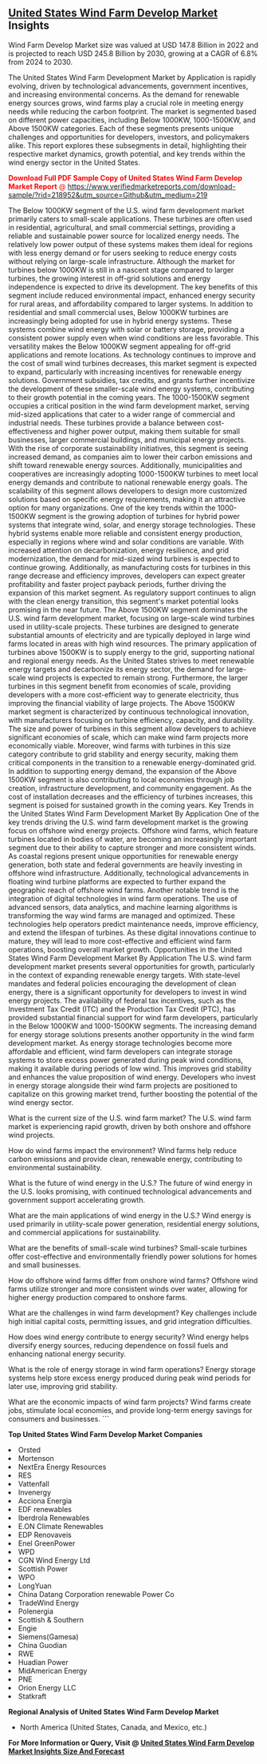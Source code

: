 <h2><a href="https://www.verifiedmarketreports.com/download-sample/?rid=218952&amp;utm_source=Github&amp;utm_medium=219" target="_blank">United States Wind Farm Develop Market</a> Insights</h2><p>Wind Farm Develop Market size was valued at USD 147.8 Billion in 2022 and is projected to reach USD 245.8 Billion by 2030, growing at a CAGR of 6.8% from 2024 to 2030.</p><p> <p>The United States Wind Farm Development Market by Application is rapidly evolving, driven by technological advancements, government incentives, and increasing environmental concerns. As the demand for renewable energy sources grows, wind farms play a crucial role in meeting energy needs while reducing the carbon footprint. The market is segmented based on different power capacities, including Below 1000KW, 1000-1500KW, and Above 1500KW categories. Each of these segments presents unique challenges and opportunities for developers, investors, and policymakers alike. This report explores these subsegments in detail, highlighting their respective market dynamics, growth potential, and key trends within the wind energy sector in the United States. <p><span class=""><span style="color: #ff0000;"><strong>Download Full PDF Sample Copy of United States Wind Farm Develop Market Report</strong> @ </span><a href="https://www.verifiedmarketreports.com/download-sample/?rid=218952&amp;utm_source=Github&amp;utm_medium=219" target="_blank">https://www.verifiedmarketreports.com/download-sample/?rid=218952&amp;utm_source=Github&amp;utm_medium=219</a></span></p> The Below 1000KW segment of the U.S. wind farm development market primarily caters to small-scale applications. These turbines are often used in residential, agricultural, and small commercial settings, providing a reliable and sustainable power source for localized energy needs. The relatively low power output of these systems makes them ideal for regions with less energy demand or for users seeking to reduce energy costs without relying on large-scale infrastructure. Although the market for turbines below 1000KW is still in a nascent stage compared to larger turbines, the growing interest in off-grid solutions and energy independence is expected to drive its development. The key benefits of this segment include reduced environmental impact, enhanced energy security for rural areas, and affordability compared to larger systems. In addition to residential and small commercial uses, Below 1000KW turbines are increasingly being adopted for use in hybrid energy systems. These systems combine wind energy with solar or battery storage, providing a consistent power supply even when wind conditions are less favorable. This versatility makes the Below 1000KW segment appealing for off-grid applications and remote locations. As technology continues to improve and the cost of small wind turbines decreases, this market segment is expected to expand, particularly with increasing incentives for renewable energy solutions. Government subsidies, tax credits, and grants further incentivize the development of these smaller-scale wind energy systems, contributing to their growth potential in the coming years. The 1000-1500KW segment occupies a critical position in the wind farm development market, serving mid-sized applications that cater to a wider range of commercial and industrial needs. These turbines provide a balance between cost-effectiveness and higher power output, making them suitable for small businesses, larger commercial buildings, and municipal energy projects. With the rise of corporate sustainability initiatives, this segment is seeing increased demand, as companies aim to lower their carbon emissions and shift toward renewable energy sources. Additionally, municipalities and cooperatives are increasingly adopting 1000-1500KW turbines to meet local energy demands and contribute to national renewable energy goals. The scalability of this segment allows developers to design more customized solutions based on specific energy requirements, making it an attractive option for many organizations. One of the key trends within the 1000-1500KW segment is the growing adoption of turbines for hybrid power systems that integrate wind, solar, and energy storage technologies. These hybrid systems enable more reliable and consistent energy production, especially in regions where wind and solar conditions are variable. With increased attention on decarbonization, energy resilience, and grid modernization, the demand for mid-sized wind turbines is expected to continue growing. Additionally, as manufacturing costs for turbines in this range decrease and efficiency improves, developers can expect greater profitability and faster project payback periods, further driving the expansion of this market segment. As regulatory support continues to align with the clean energy transition, this segment's market potential looks promising in the near future. The Above 1500KW segment dominates the U.S. wind farm development market, focusing on large-scale wind turbines used in utility-scale projects. These turbines are designed to generate substantial amounts of electricity and are typically deployed in large wind farms located in areas with high wind resources. The primary application of turbines above 1500KW is to supply energy to the grid, supporting national and regional energy needs. As the United States strives to meet renewable energy targets and decarbonize its energy sector, the demand for large-scale wind projects is expected to remain strong. Furthermore, the larger turbines in this segment benefit from economies of scale, providing developers with a more cost-efficient way to generate electricity, thus improving the financial viability of large projects. The Above 1500KW market segment is characterized by continuous technological innovation, with manufacturers focusing on turbine efficiency, capacity, and durability. The size and power of turbines in this segment allow developers to achieve significant economies of scale, which can make wind farm projects more economically viable. Moreover, wind farms with turbines in this size category contribute to grid stability and energy security, making them critical components in the transition to a renewable energy-dominated grid. In addition to supporting energy demand, the expansion of the Above 1500KW segment is also contributing to local economies through job creation, infrastructure development, and community engagement. As the cost of installation decreases and the efficiency of turbines increases, this segment is poised for sustained growth in the coming years. Key Trends in the United States Wind Farm Development Market By Application One of the key trends driving the U.S. wind farm development market is the growing focus on offshore wind energy projects. Offshore wind farms, which feature turbines located in bodies of water, are becoming an increasingly important segment due to their ability to capture stronger and more consistent winds. As coastal regions present unique opportunities for renewable energy generation, both state and federal governments are heavily investing in offshore wind infrastructure. Additionally, technological advancements in floating wind turbine platforms are expected to further expand the geographic reach of offshore wind farms. Another notable trend is the integration of digital technologies in wind farm operations. The use of advanced sensors, data analytics, and machine learning algorithms is transforming the way wind farms are managed and optimized. These technologies help operators predict maintenance needs, improve efficiency, and extend the lifespan of turbines. As these digital innovations continue to mature, they will lead to more cost-effective and efficient wind farm operations, boosting overall market growth. Opportunities in the United States Wind Farm Development Market By Application The U.S. wind farm development market presents several opportunities for growth, particularly in the context of expanding renewable energy targets. With state-level mandates and federal policies encouraging the development of clean energy, there is a significant opportunity for developers to invest in wind energy projects. The availability of federal tax incentives, such as the Investment Tax Credit (ITC) and the Production Tax Credit (PTC), has provided substantial financial support for wind farm developers, particularly in the Below 1000KW and 1000-1500KW segments. The increasing demand for energy storage solutions presents another opportunity in the wind farm development market. As energy storage technologies become more affordable and efficient, wind farm developers can integrate storage systems to store excess power generated during peak wind conditions, making it available during periods of low wind. This improves grid stability and enhances the value proposition of wind energy. Developers who invest in energy storage alongside their wind farm projects are positioned to capitalize on this growing market trend, further boosting the potential of the wind energy sector. <p>What is the current size of the U.S. wind farm market? The U.S. wind farm market is experiencing rapid growth, driven by both onshore and offshore wind projects. <p>How do wind farms impact the environment? Wind farms help reduce carbon emissions and provide clean, renewable energy, contributing to environmental sustainability. <p>What is the future of wind energy in the U.S.? The future of wind energy in the U.S. looks promising, with continued technological advancements and government support accelerating growth. <p>What are the main applications of wind energy in the U.S.? Wind energy is used primarily in utility-scale power generation, residential energy solutions, and commercial applications for sustainability. <p>What are the benefits of small-scale wind turbines? Small-scale turbines offer cost-effective and environmentally friendly power solutions for homes and small businesses. <p>How do offshore wind farms differ from onshore wind farms? Offshore wind farms utilize stronger and more consistent winds over water, allowing for higher energy production compared to onshore farms. <p>What are the challenges in wind farm development? Key challenges include high initial capital costs, permitting issues, and grid integration difficulties. <p>How does wind energy contribute to energy security? Wind energy helps diversify energy sources, reducing dependence on fossil fuels and enhancing national energy security. <p>What is the role of energy storage in wind farm operations? Energy storage systems help store excess energy produced during peak wind periods for later use, improving grid stability. <p>What are the economic impacts of wind farm projects? Wind farms create jobs, stimulate local economies, and provide long-term energy savings for consumers and businesses. ```</p><p><strong>Top United States Wind Farm Develop Market Companies</strong></p><div data-test-id=""><p><li>Orsted</li><li> Mortenson</li><li> NextEra Energy Resources</li><li> RES</li><li> Vattenfall</li><li> Invenergy</li><li> Acciona Energia</li><li> EDF renewables</li><li> Iberdrola Renewables</li><li> E.ON Climate Renewables</li><li> EDP Renovaveis</li><li> Enel GreenPower</li><li> WPD</li><li> CGN Wind Energy Ltd</li><li> Scottish Power</li><li> WPO</li><li> LongYuan</li><li> China Datang Corporation renewable Power Co</li><li> TradeWind Energy</li><li> Polenergia</li><li> Scottish & Southern</li><li> Engie</li><li> Siemens(Gamesa)</li><li> China Guodian</li><li> RWE</li><li> Huadian Power</li><li> MidAmerican Energy</li><li> PNE</li><li> Orion Energy LLC</li><li> Statkraft</li></p><div><strong>Regional Analysis of&nbsp;United States Wind Farm Develop Market</strong></div><ul><li dir="ltr"><p dir="ltr">North America&nbsp;(United States, Canada, and Mexico, etc.)</p></li></ul><p><strong>For More Information or Query, Visit @&nbsp;</strong><strong><a href="https://www.verifiedmarketreports.com/product/wind-farm-develop-market/?utm_source=Github&amp;utm_medium=219" target="_blank">United States Wind Farm Develop Market Insights Size And Forecast</a></strong></p></div>
